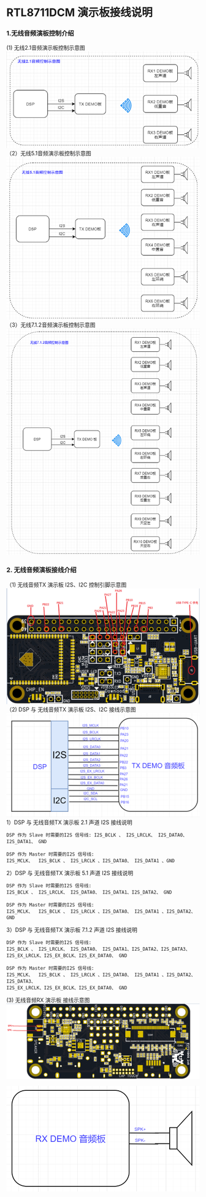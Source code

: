 # RTL8711DCM 演示板接线说明

### 1.无线音频演板控制介绍
(1)  无线2.1音频演示板控制示意图
![图片](../../assets/images/speaker/11-08/dome/d-1.PNG)
（2）无线5.1音频演示板控制示意图
![图片](../../assets/images/speaker/11-08/dome/d-2.PNG)
（3）无线7.1.2音频演示板控制示意图    
![图片](../../assets/images/speaker/11-08/dome/d-3.PNG)
### 2. 无线音频演板接线介绍
（1)   无线音频TX 演示板 I2S、I2C 控制引脚示意图 
![图片](../../assets/images/speaker/11-08/dome/4.png)
（2)   DSP 与 无线音频TX 演示板 I2S、I2C 接线示意图
![图片](../../assets/images/speaker/11-08/dome/d-5.png)
1）DSP 与 无线音频TX 演示板 2.1 声道 I2S 接线说明

    DSP 作为 Slave 时需要的I2S 信号线: I2S_BCLK 、 I2S_LRCLK、 I2S_DATA0、 I2S_DATA1、 GND 
    
    DSP 作为 Master 时需要的I2S 信号线: 
    I2S_MCLK、  I2S_BCLK 、 I2S_LRCLK 、I2S_DATA0、 I2S_DATA1 、GND 

2）DSP 与 无线音频TX 演示板 5.1 声道 I2S 接线说明

    DSP 作为 Slave 时需要的I2S 信号线: 
    I2S_BCLK 、 I2S_LRCLK、 I2S_DATA0、 I2S_DATA1、I2S_DATA2、 GND 
    
    DSP 作为 Master 时需要的I2S 信号线: 
    I2S_MCLK、  I2S_BCLK 、 I2S_LRCLK 、I2S_DATA0、 I2S_DATA1 、I2S_DATA2、GND

3）DSP 与 无线音频TX 演示板 7.1.2 声道 I2S 接线说明

    DSP 作为 Slave 时需要的I2S 信号线: 
    I2S_BCLK 、 I2S_LRCLK、 I2S_DATA0、 I2S_DATA1、I2S_DATA2、I2S_DATA3、
    I2S_EX_LRCLK、I2S_EX_BCLK、I2S_EX_DATA0、 GND 
    
    DSP 作为 Master 时需要的I2S 信号线: 
    I2S_MCLK、  I2S_BCLK 、 I2S_LRCLK 、I2S_DATA0、 I2S_DATA1 、I2S_DATA2、I2S_DATA3、
    I2S_EX_LRCLK、I2S_EX_BCLK、I2S_EX_DATA0、 GND

(3) 无线音频RX 演示板 接线示意图 
![图片](../../assets/images/speaker/11-08/dome/d-6.png)

![图片](../../assets/images/speaker/11-08/dome/d-7.png)

